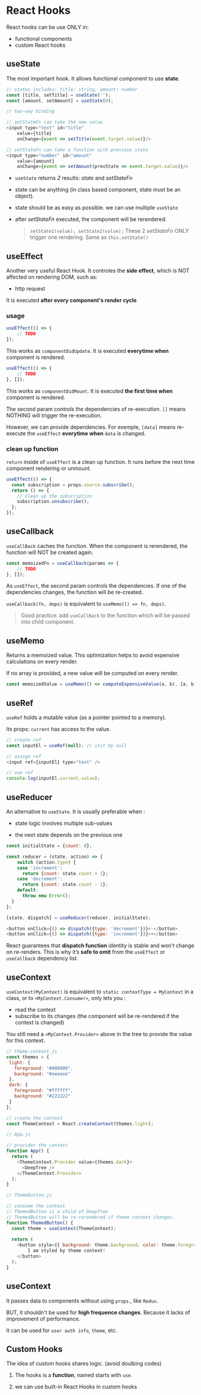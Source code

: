 # React Hooks

React hooks can be use ONLY in:

* functional components
* custom React hooks

## useState

The most important hook. It allows functional component to use **state**.

```javascript
// states includes: title: string, amount: number
const [title, setTitle] = useState('');
const [amount, setAmount] = useState(0);

// two-way binding

// setStateFn can take the new value
<input type="text" id="title" 
    value={title}
    onChange={event => setTitle(event.target.value)}/>

// setStateFn can take a function with previous state
<input type="number" id="amount" 
    value={amount}
    onChange={event => setAmount(prevState => event.target.value)}/>
```

* `useState` returns *2* results: *state* and *setStateFn* 

* state can be anything (in class based component, state must be an object). 

* state should be as easy as possible. we can use multiple `useState`

* after *setStateFn* executed, the component will be rerendered.

    > `setState1(value); setState2(value);` These 2 *setStateFn* ONLY trigger one rendering. Same as `this.setState()`

## useEffect

Another very useful React Hook. It controles the **side effect**, which is NOT affected on rendering DOM, such as:

* http request

It is executed **after every component's render cycle**

### usage

```javascript
useEffect(() => {
    // TODO
});
```

This works as `componentDidUpdate`. It is executed **everytime when** component is rendered.

```javascript
useEffect(() => {
    // TODO
}, []);
```
This works as `componentDidMount`. It is executed **the first time when** component is rendered.

The second param controls the dependencies of re-execution. `[]` means NOTHING will trigger the re-execution.

However, we can provide dependencies. For exemple, `[data]` means re-execute the `useEffect` **everytime when** `data` is changed.

### clean up function

`return` inside of `useEffect` is a clean up function. It runs before the next time component rendering or unmount.

```javascript
useEffect(() => {
  const subscription = props.source.subscribe();
  return () => {
    // Clean up the subscription
    subscription.unsubscribe();
  };
});
```

## useCallback

`useCallBack` caches the function. When the component is rerendered, the function will NOT be created again.

```javascript
const memoizedFn = useCallback(params => {
    // TODO
}, []);
```

As `useEffect`, the second param controls the dependencies. If one of the dependencies changes, the function will be re-created.

`useCallback(fn, deps)` is equivalent to `useMemo(() => fn, deps)`.

> Good practice: add `useCallBack` to the function which will be passed into child component.

## useMemo

Returns a memoized value. This optimization helps to avoid expensive calculations on every render.

If no array is provided, a new value will be computed on every render.

```javascript
const memoizedValue = useMemo(() => computeExpensiveValue(a, b), [a, b]);
```

## useRef

`useRef` holds a mutable value (as a pointer pointed to a memory).

Its props: `current` has access to the value.

```javascript
// create ref
const inputEl = useRef(null); // init by null

// assign ref
<input ref={inputEl} type="text" />

// use ref
console.log(inputEl.current.value);
```

## useReducer

An alternative to `useState`. It is usually preferable when :

* state logic involves multiple sub-values

* the next state depends on the previous one

```javascript
const initialState = {count: 0};

const reducer = (state, action) => {
    switch (action.type) {
    case 'increment':
      return {count: state.count + 1};
    case 'decrement':
      return {count: state.count - 1};
    default:
      throw new Error();
  }
};

[state, dispatch] = useReducer(reducer, initialState);

<button onClick={() => dispatch({type: 'decrement'})}>-</button>
<button onClick={() => dispatch({type: 'increment'})}>+</button> 
```

React guarantees that **dispatch function** identity is stable and won’t change on re-renders. This is why it’s **safe to omit** from the `useEffect` or `useCallback` dependency list.

## useContext

`useContext(MyContext)` is equivalent to `static contextType = MyContext` in a class, or to `<MyContext.Consumer>`, only lets you :
 * read the context 
 * subscribe to its changes (the component will be re-rendered if the context is changed)

 You still need a `<MyContext.Provider>` above in the tree to provide the value for this context.

 ```javascript
 // theme-context.js
 const themes = {
  light: {
    foreground: "#000000",
    background: "#eeeeee"
  },
  dark: {
    foreground: "#ffffff",
    background: "#222222"
  }
};

// create the context
const ThemeContext = React.createContext(themes.light);
```

```javascript
// App.js

// provider the context
function App() {
  return (
    <ThemeContext.Provider value={themes.dark}>
      <DeepTree />
    </ThemeContext.Provider>
  );
}
```

```javascript
// ThemeButton.js

// consume the context
// ThemedButton is a child of DeepTree
// ThemedButton will be re-rerendered if theme context changes.
function ThemedButton() {
  const theme = useContext(ThemeContext);
  
  return (
    <button style={{ background: theme.background, color: theme.foreground }}>
        I am styled by theme context!
    </button>
  );
}
```

## useContext

It passes data to components without using `props`., like `Redux`.

BUT, it shouldn't be used for **high frequence changes**. Because it lacks of improvement of performance.

It can be used for `user auth info`, `theme`, etc.

## Custom Hooks

The idea of custom hooks shares logic. (avoid doulbing codes)

1. The hooks is a **function**, named starts with `use`.

2. we can use built-in React Hooks in custom hooks

